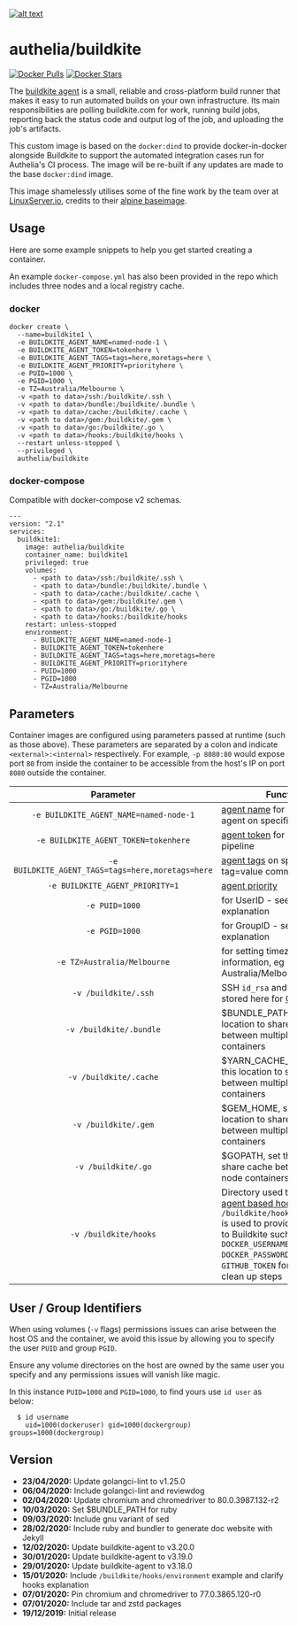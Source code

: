 [logo]: https://github.com/clems4ever/authelia/raw/master/docs/images/authelia-title.png "Authelia"
[![alt text][logo]](https://www.authelia.com/)

# authelia/buildkite
[![Docker Pulls](https://img.shields.io/docker/pulls/authelia/buildkite.svg)](https://hub.docker.com/r/authelia/buildkite/) [![Docker Stars](https://img.shields.io/docker/stars/authelia/buildkite.svg)](https://hub.docker.com/r/authelia/buildkite/)

The [buildkite agent](https://buildkite.com/docs/agent/v3) is a small, reliable and cross-platform build runner that makes it easy to run automated builds on your own infrastructure. Its main responsibilities are polling buildkite.com for work, running build jobs, reporting back the status code and output log of the job, and uploading the job's artifacts.

This custom image is based on the `docker:dind` to provide docker-in-docker alongside Buildkite to support the automated integration cases run for Authelia's CI process.
The image will be re-built if any updates are made to the base `docker:dind` image.

This image shamelessly utilises some of the fine work by the team over at [LinuxServer.io](https://www.linuxserver.io/), credits to their [alpine baseimage](https://github.com/linuxserver/docker-baseimage-alpine/).
  
## Usage

Here are some example snippets to help you get started creating a container.

An example `docker-compose.yml` has also been provided in the repo which includes three nodes and a local registry cache.

### docker

```
docker create \
  --name=buildkite1 \
  -e BUILDKITE_AGENT_NAME=named-node-1 \
  -e BUILDKITE_AGENT_TOKEN=tokenhere \
  -e BUILDKITE_AGENT_TAGS=tags=here,moretags=here \
  -e BUILDKITE_AGENT_PRIORITY=priorityhere \
  -e PUID=1000 \
  -e PGID=1000 \
  -e TZ=Australia/Melbourne \
  -v <path to data>/ssh:/buildkite/.ssh \
  -v <path to data>/bundle:/buildkite/.bundle \
  -v <path to data>/cache:/buildkite/.cache \
  -v <path to data>/gem:/buildkite/.gem \
  -v <path to data>/go:/buildkite/.go \
  -v <path to data>/hooks:/buildkite/hooks \
  --restart unless-stopped \
  --privileged \
  authelia/buildkite
```
### docker-compose

Compatible with docker-compose v2 schemas.

```
---
version: "2.1"
services:
  buildkite1:
    image: authelia/buildkite
    container_name: buildkite1
    privileged: true
    volumes:
      - <path to data>/ssh:/buildkite/.ssh \
      - <path to data>/bundle:/buildkite/.bundle \
      - <path to data>/cache:/buildkite/.cache \
      - <path to data>/gem:/buildkite/.gem \
      - <path to data>/go:/buildkite/.go \
      - <path to data>/hooks:/buildkite/hooks
    restart: unless-stopped
    environment:
      - BUILDKITE_AGENT_NAME=named-node-1
      - BUILDKITE_AGENT_TOKEN=tokenhere
      - BUILDKITE_AGENT_TAGS=tags=here,moretags=here
      - BUILDKITE_AGENT_PRIORITY=priorityhere
      - PUID=1000
      - PGID=1000
      - TZ=Australia/Melbourne
```
## Parameters

Container images are configured using parameters passed at runtime (such as those above). These parameters are separated by a colon and indicate `<external>:<internal>` respectively. For example, `-p 8080:80` would expose port `80` from inside the container to be accessible from the host's IP on port `8080` outside the container.

| Parameter | Function |
| :----: | --- |
| `-e BUILDKITE_AGENT_NAME=named-node-1` | [agent name](https://buildkite.com/docs/agent/v3/configuration) for buildkite agent on specified node |
| `-e BUILDKITE_AGENT_TOKEN=tokenhere` | [agent token](https://buildkite.com/docs/agent/v3/tokens) for specified pipeline |
| `-e BUILDKITE_AGENT_TAGS=tags=here,moretags=here` | [agent tags](https://buildkite.com/docs/agent/v3/cli-start#setting-tags) on specified node, tag=value comma separated |
| `-e BUILDKITE_AGENT_PRIORITY=1` | [agent priority](https://buildkite.com/docs/agent/v3/prioritization) |
| `-e PUID=1000` | for UserID - see below for explanation |
| `-e PGID=1000` | for GroupID - see below for explanation |
| `-e TZ=Australia/Melbourne` | for setting timezone information, eg Australia/Melbourne |
| `-v /buildkite/.ssh` | SSH `id_rsa` and `ida_rsa.pub` stored here for [GitHub cloning](https://buildkite.com/docs/agent/v3/ssh-keys) |
| `-v /buildkite/.bundle` | $BUNDLE_PATH, set this location to share cache between multiple node containers |
| `-v /buildkite/.cache` | $YARN_CACHE_FOLDER, set this location to share cache between multiple node containers |
| `-v /buildkite/.gem` | $GEM_HOME, set this location to share cache between multiple node containers |
| `-v /buildkite/.go` | $GOPATH, set this location to share cache between multiple node containers |
| `-v /buildkite/hooks` | Directory used to provide [agent based hooks](https://buildkite.com/docs/agent/v3/hooks) `/buildkite/hooks/environment` is used to provide secrets in to Buildkite such as `DOCKER_USERNAME` `DOCKER_PASSWORD` and `GITHUB_TOKEN` for publish and clean up steps |

## User / Group Identifiers

When using volumes (`-v` flags) permissions issues can arise between the host OS and the container, we avoid this issue by allowing you to specify the user `PUID` and group `PGID`.

Ensure any volume directories on the host are owned by the same user you specify and any permissions issues will vanish like magic.

In this instance `PUID=1000` and `PGID=1000`, to find yours use `id user` as below:

```
  $ id username
    uid=1000(dockeruser) gid=1000(dockergroup) groups=1000(dockergroup)
```

## Version
- **23/04/2020:** Update golangci-lint to v1.25.0
- **06/04/2020:** Include golangci-lint and reviewdog
- **02/04/2020:** Update chromium and chromedriver to 80.0.3987.132-r2
- **10/03/2020:** Set $BUNDLE_PATH for ruby
- **09/03/2020:** Include gnu variant of sed
- **28/02/2020:** Include ruby and bundler to generate doc website with Jekyll
- **12/02/2020:** Update buildkite-agent to v3.20.0
- **30/01/2020:** Update buildkite-agent to v3.19.0
- **29/01/2020:** Update buildkite-agent to v3.18.0
- **15/01/2020:** Include `/buildkite/hooks/environment` example and clarify hooks explanation
- **07/01/2020:** Pin chromium and chromedriver to 77.0.3865.120-r0
- **07/01/2020:** Include tar and zstd packages
- **19/12/2019:** Initial release
